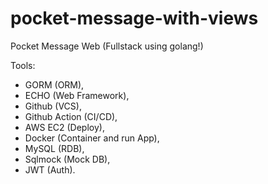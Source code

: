 # pocket-message-with-views
Pocket Message Web (Fullstack using golang!)

Tools:
- GORM (ORM), 
- ECHO (Web Framework), 
- Github (VCS), 
- Github Action (CI/CD), 
- AWS EC2 (Deploy), 
- Docker (Container and run App), 
- MySQL (RDB), 
- Sqlmock (Mock DB), 
- JWT (Auth).
